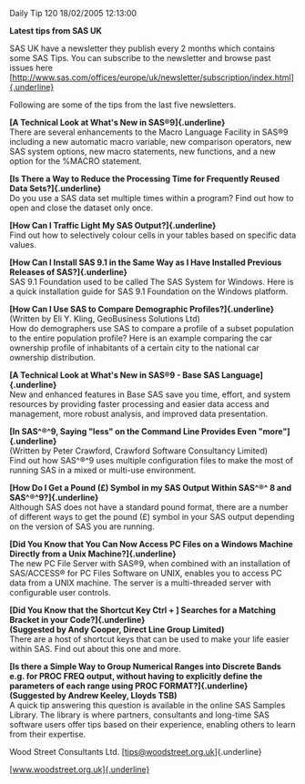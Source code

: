 Daily Tip 120 18/02/2005 12:13:00

**Latest tips from SAS UK**

SAS UK have a newsletter they publish every 2 months which contains some
SAS Tips. You can subscribe to the newsletter and browse past issues
here
[http://www.sas.com/offices/europe/uk/newsletter/subscription/index.html]{.underline}

Following are some of the tips from the last five newsletters.

**[A Technical Look at What\'s New in SAS®9]{.underline}**\
There are several enhancements to the Macro Language Facility in SAS®9
including a new automatic macro variable, new comparison operators, new
SAS system options, new macro statements, new functions, and a new
option for the %MACRO statement.

**[Is There a Way to Reduce the Processing Time for Frequently Reused
Data Sets?]{.underline}**\
Do you use a SAS data set multiple times within a program? Find out how
to open and close the dataset only once.

**[How Can I Traffic Light My SAS Output?]{.underline}**\
Find out how to selectively colour cells in your tables based on
specific data values.

**[How Can I Install SAS 9.1 in the Same Way as I Have Installed
Previous Releases of SAS?]{.underline}**\
SAS 9.1 Foundation used to be called The SAS System for Windows. Here is
a quick installation guide for SAS 9.1 Foundation on the Windows
platform.

**[How Can I Use SAS to Compare Demographic Profiles?]{.underline}**\
(Written by Eli Y. Kling, GeoBusiness Solutions Ltd)\
How do demographers use SAS to compare a profile of a subset population
to the entire population profile? Here is an example comparing the car
ownership profile of inhabitants of a certain city to the national car
ownership distribution.

**[A Technical Look at What\'s New in SAS®9 - Base SAS
Language]{.underline}**\
New and enhanced features in Base SAS save you time, effort, and system
resources by providing faster processing and easier data access and
management, more robust analysis, and improved data presentation.

**[In SAS^®^9, Saying \"less\" on the Command Line Provides Even
\"more\"]{.underline}**\
(Written by Peter Crawford, Crawford Software Consultancy Limited)\
Find out how SAS^®^9 uses multiple configuration files to make the most
of running SAS in a mixed or multi-use environment.

**[How Do I Get a Pound (£) Symbol in my SAS Output Within SAS^®^ 8 and
SAS^®^9?]{.underline}**\
Although SAS does not have a standard pound format, there are a number
of different ways to get the pound (£) symbol in your SAS output
depending on the version of SAS you are running.

**[Did You Know that You Can Now Access PC Files on a Windows Machine
Directly from a Unix Machine?]{.underline}**\
The new PC File Server with SAS®9, when combined with an installation of
SAS/ACCESS® for PC Files Software on UNIX, enables you to access PC data
from a UNIX machine. The server is a multi-threaded server with
configurable user controls.

**[Did You Know that the Shortcut Key Ctrl + \] Searches for a Matching
Bracket in your Code?]{.underline}\
(Suggested by Andy Cooper, Direct Line Group Limited)**\
There are a host of shortcut keys that can be used to make your life
easier within SAS. Find out about this one and more.

**[Is there a Simple Way to Group Numerical Ranges into Discrete Bands
e.g. for PROC FREQ output, without having to explicitly define the
parameters of each range using PROC FORMAT?]{.underline}\
(Suggested by Andrew Keeley, Lloyds TSB)**\
A quick tip answering this question is available in the online SAS
Samples Library. The library is where partners, consultants and
long-time SAS software users offer tips based on their experience,
enabling others to learn from their expertise.

Wood Street Consultants Ltd. [tips@woodstreet.org.uk]{.underline}

[www.woodstreet.org.uk]{.underline}
